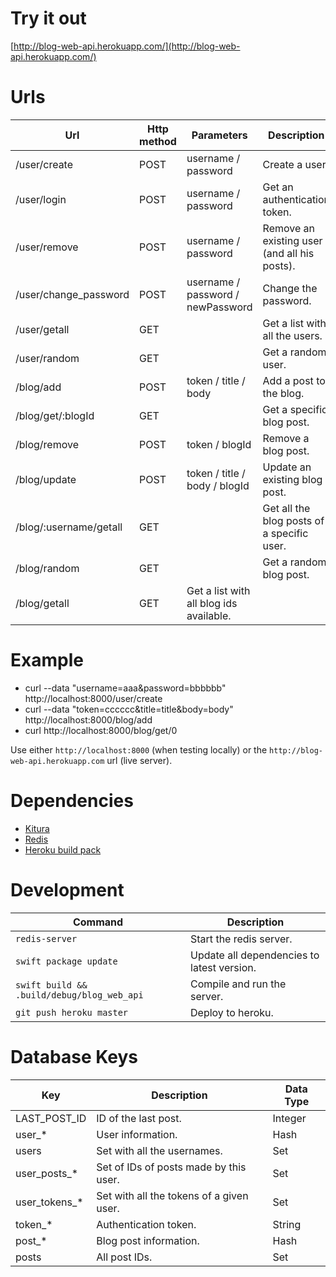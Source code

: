 # Try it out #


[http://blog-web-api.herokuapp.com/](http://blog-web-api.herokuapp.com/)


# Urls #


| Url | Http method | Parameters | Description |
|-----|-------------|------------|-------------|
| /user/create | POST | username / password | Create a user. |
| /user/login | POST | username / password | Get an authentication token. |
| /user/remove | POST | username / password | Remove an existing user (and all his posts). |
| /user/change_password | POST | username / password / newPassword | Change the password. |
| /user/getall | GET | | Get a list with all the users. |
| /user/random | GET | | Get a random user. |
| /blog/add | POST | token / title / body | Add a post to the blog. |
| /blog/get/:blogId | GET |  | Get a specific blog post. |
| /blog/remove | POST | token / blogId | Remove a blog post. |
| /blog/update | POST | token / title / body / blogId | Update an existing blog post. |
| /blog/:username/getall | GET | | Get all the blog posts of a specific user. |
| /blog/random | GET | | Get a random blog post. |
| /blog/getall | GET | Get a list with all blog ids available. |


# Example #


- curl --data "username=aaa&password=bbbbbb" http://localhost:8000/user/create
- curl --data "token=cccccc&title=title&body=body" http://localhost:8000/blog/add
- curl http://localhost:8000/blog/get/0

Use either `http://localhost:8000` (when testing locally) or the `http://blog-web-api.herokuapp.com` url (live server).


# Dependencies #


- [Kitura](http://www.kitura.io/)
- [Redis](https://redis.io/)
- [Heroku build pack](https://github.com/kylef/heroku-buildpack-swift)


# Development #


| Command | Description |
|---------|-------------|
| `redis-server` | Start the redis server. |
| `swift package update` | Update all dependencies to latest version. |
| `swift build && .build/debug/blog_web_api` | Compile and run the server. |
| `git push heroku master` | Deploy to heroku. |


# Database Keys #


| Key | Description | Data Type |
| ----|-------------|-----------|
| LAST_POST_ID | ID of the last post. | Integer |
| user_* | User information. | Hash |
| users | Set with all the usernames. | Set |
| user_posts_* | Set of IDs of posts made by this user. | Set |
| user_tokens_* | Set with all the tokens of a given user. | Set |
| token_* | Authentication token. | String |
| post_* | Blog post information. | Hash |
| posts | All post IDs. | Set |